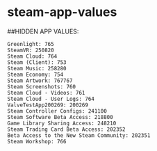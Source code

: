 # steam-app-values

##HIDDEN APP VALUES:

    Greenlight: 765
    SteamVR: 250820
    Steam Cloud: 764
    Steam (Client): 753
    Steam Music: 258280
    Steam Economy: 754
    Steam Artwork: 767767
    Steam Screenshots: 760
    Steam Cloud - Videos: 761
    Steam Cloud - User Logs: 764
    ValveTestApp200269: 200269
    Steam Controller Configs: 241100
    Steam Software Beta Access: 218800
    Game Library Sharing Access: 248210
    Steam Trading Card Beta Access: 202352
    Beta Access to the New Steam Community: 202351
    Steam Workshop: 766
